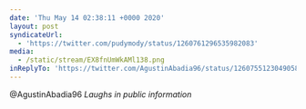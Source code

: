 ```yaml
---
date: 'Thu May 14 02:38:11 +0000 2020'
layout: post
syndicateUrl:
  - 'https://twitter.com/pudymody/status/1260761296535982083'
media:
  - /static/stream/EX8fnUmWkAMl138.png
inReplyTo: 'https://twitter.com/AgustinAbadia96/status/1260755123049058304'
---
```

@AgustinAbadia96 *Laughs in public information*
